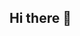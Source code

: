 ## Hi there 👋

<!--
**RaflyAmartharizqi/RaflyAmartharizqi** is a ✨ _special_ ✨ repository because its `README.md` (this file) appears on your GitHub profile.

Here are some ideas to get you started:

- 🔭 I’m currently working on Bimbingan Belajar Himalaya as Backend Developer
- 🌱 I’m currently learning about back end
- 📫 How to reach me: raflyrizqi25@gmail.com
- ⚡ Fun fact: Loving Coding
-->
